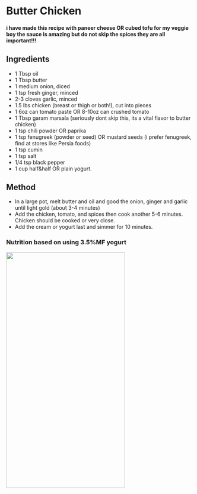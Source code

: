# Butter Chicken

#### i have made this recipe with paneer cheese OR cubed tofu for my veggie boy the sauce is amazing but do not skip the spices they are all important!!!

## Ingredients

* 1 Tbsp oil
* 1 Tbsp butter
* 1 medium onion, diced
* 1 tsp fresh ginger, minced
* 2-3 cloves garlic, minced
* 1.5 lbs chicken (breast or thigh or both!), cut into pieces
* 1 6oz can tomato paste OR 8-10oz can crushed tomato
* 1 Tbsp garam marsala (seriously dont skip this, its a vital flavor to butter chicken)
* 1 tsp chili powder OR paprika 
* 1 tsp fenugreek (powder or seed) OR mustard seeds (i prefer fenugreek, find at stores like Persia foods)
* 1 tsp cumin
* 1 tsp salt
* 1/4 tsp black pepper
* 1 cup half&half OR plain yogurt.

## Method

- In a large pot, melt butter and oil and good the onion, ginger and garlic until light gold (about 3-4 minutes)
- Add the chicken, tomato, and spices then cook another 5-6 minutes. Chicken should be cooked or very close.
- Add the cream or yogurt last and simmer for 10 minutes.


### Nutrition based on using 3.5%MF yogurt
<a href="https://www.verywellfit.com/recipe-nutrition-analyzer-4157076" target="_blank"><img width="320" height="633.583" src="https://www.verywellfit.com/thmb/3XoBh03XrnTdhj4pfKGuyT-XC4o=/1000x0/Nutrition-Label-Embed-2045433922-f7f58d59d0774cee8954a273e360cb2c.png" /></a>


